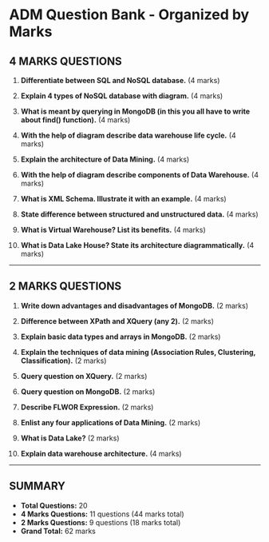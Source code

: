 # ADM Question Bank - Organized by Marks

## 4 MARKS QUESTIONS

1. **Differentiate between SQL and NoSQL database.** (4 marks)

2. **Explain 4 types of NoSQL database with diagram.** (4 marks)

3. **What is meant by querying in MongoDB (in this you all have to write about find() function).** (4 marks)

4. **With the help of diagram describe data warehouse life cycle.** (4 marks)

5. **Explain the architecture of Data Mining.** (4 marks)

6. **With the help of diagram describe components of Data Warehouse.** (4 marks)

7. **What is XML Schema. Illustrate it with an example.** (4 marks)

8. **State difference between structured and unstructured data.** (4 marks)

9. **What is Virtual Warehouse? List its benefits.** (4 marks)

10. **What is Data Lake House? State its architecture diagrammatically.** (4 marks)

---

## 2 MARKS QUESTIONS

1. **Write down advantages and disadvantages of MongoDB.** (2 marks)

2. **Difference between XPath and XQuery (any 2).** (2 marks)

3. **Explain basic data types and arrays in MongoDB.** (2 marks)

4. **Explain the techniques of data mining (Association Rules, Clustering, Classification).** (2 marks)

5. **Query question on XQuery.** (2 marks)

6. **Query question on MongoDB.** (2 marks)

7. **Describe FLWOR Expression.** (2 marks)

8. **Enlist any four applications of Data Mining.** (2 marks)

9. **What is Data Lake?** (2 marks)

10. **Explain data warehouse architecture.** (4 marks)

---

## SUMMARY

- **Total Questions:** 20
- **4 Marks Questions:** 11 questions (44 marks total)
- **2 Marks Questions:** 9 questions (18 marks total)
- **Grand Total:** 62 marks

